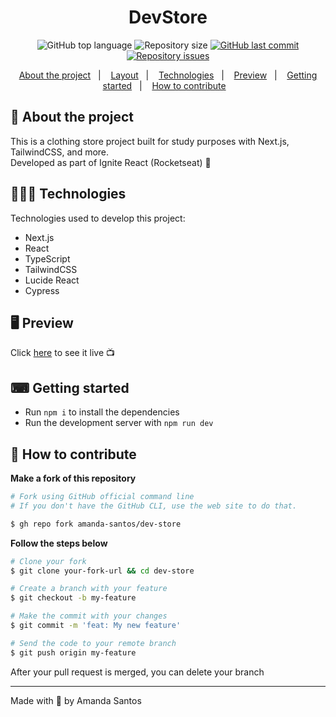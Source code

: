 <h1 align="center">
  DevStore
</h1>

<p align="center">
  <img alt="GitHub top language" src="https://img.shields.io/github/languages/top/amanda-santos/dev-store">

  <img alt="Repository size" src="https://img.shields.io/github/repo-size/amanda-santos/dev-store">

  <a href="https://github.com/amanda-santos/dev-store/commits/master">
    <img alt="GitHub last commit" src="https://img.shields.io/github/last-commit/amanda-santos/dev-store">
  </a>

  <a href="https://github.com/amanda-santos/dev-store/issues">
    <img alt="Repository issues" src="https://img.shields.io/github/issues/amanda-santos/dev-store">
  </a>
</p>

<p align="center">
  <a href="#-about-the-project">About the project</a>&nbsp;&nbsp;&nbsp;|&nbsp;&nbsp;&nbsp;
  <a href="#-layout">Layout</a>&nbsp;&nbsp;&nbsp;|&nbsp;&nbsp;&nbsp;
  <a href="#-technologies">Technologies</a>&nbsp;&nbsp;&nbsp;|&nbsp;&nbsp;&nbsp;
  <a href="#-preview">Preview</a>&nbsp;&nbsp;&nbsp;|&nbsp;&nbsp;&nbsp;
  <a href="#-getting-started">Getting started</a>&nbsp;&nbsp;&nbsp;|&nbsp;&nbsp;&nbsp;
  <a href="#-how-to-contribute">How to contribute</a>&nbsp;&nbsp;&nbsp;
</p>

## 📝 About the project

<p>This is a clothing store project built for study purposes with Next.js, TailwindCSS, and more.
<br />
Developed as part of Ignite React (Rocketseat) 🚀
</p>

## 👩🏻‍💻 Technologies

Technologies used to develop this project:

- Next.js
- React
- TypeScript
- TailwindCSS
- Lucide React
- Cypress

## 🖥 Preview

Click <a href="https://dev-store-amanda-santos.vercel.app/">here</a> to see it live 📺

## ⌨ Getting started

- Run `npm i` to install the dependencies
- Run the development server with `npm run dev`

## 🤔 How to contribute

**Make a fork of this repository**

```bash
# Fork using GitHub official command line
# If you don't have the GitHub CLI, use the web site to do that.

$ gh repo fork amanda-santos/dev-store
```

**Follow the steps below**

```bash
# Clone your fork
$ git clone your-fork-url && cd dev-store

# Create a branch with your feature
$ git checkout -b my-feature

# Make the commit with your changes
$ git commit -m 'feat: My new feature'

# Send the code to your remote branch
$ git push origin my-feature
```

After your pull request is merged, you can delete your branch

---

Made with 💜 by Amanda Santos
